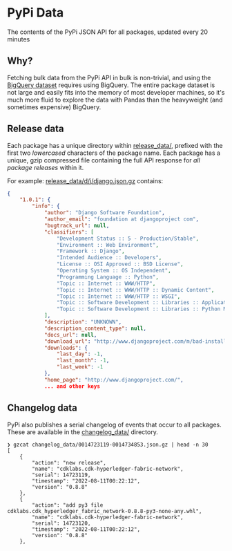 # PyPi Data

The contents of the PyPi JSON API for all packages, updated every 20 minutes

## Why?

Fetching bulk data from the PyPi API in bulk is non-trivial, and using the [BigQuery dataset](https://warehouse.pypa.io/api-reference/bigquery-datasets.html) requires using BigQuery. The entire package dataset is not large and easily fits into the memory of most developer machines, so it's much more fluid to explore the data with Pandas than the heavyweight (and sometimes expensive) BigQuery.

## Release data

Each package has a unique directory within [release_data/](release_data/), prefixed with the first two
*lowercased* characters of the package name. Each package has a unique, gzip compressed file containing the full API response for *all package releases* within it. 

For example: [release_data/d/j/django.json.gz](release_data/d/j/django.json.gz) contains:

```json
{
    "1.0.1": {
        "info": {
            "author": "Django Software Foundation",
            "author_email": "foundation at djangoproject com",
            "bugtrack_url": null,
            "classifiers": [
                "Development Status :: 5 - Production/Stable",
                "Environment :: Web Environment",
                "Framework :: Django",
                "Intended Audience :: Developers",
                "License :: OSI Approved :: BSD License",
                "Operating System :: OS Independent",
                "Programming Language :: Python",
                "Topic :: Internet :: WWW/HTTP",
                "Topic :: Internet :: WWW/HTTP :: Dynamic Content",
                "Topic :: Internet :: WWW/HTTP :: WSGI",
                "Topic :: Software Development :: Libraries :: Application Frameworks",
                "Topic :: Software Development :: Libraries :: Python Modules"
            ],
            "description": "UNKNOWN",
            "description_content_type": null,
            "docs_url": null,
            "download_url": "http://www.djangoproject.com/m/bad-installer.txt",
            "downloads": {
                "last_day": -1,
                "last_month": -1,
                "last_week": -1
            },
            "home_page": "http://www.djangoproject.com/",
            ... and other keys
```

## Changelog data

PyPi also publishes a serial changelog of events that occur to all packages. These are available in the [changelog_data/](./changelog_data) directory. 

```
❯ gzcat changelog_data/0014723119-0014734853.json.gz | head -n 30
[
    {
        "action": "new release",
        "name": "cdklabs.cdk-hyperledger-fabric-network",
        "serial": 14723119,
        "timestamp": "2022-08-11T00:22:12",
        "version": "0.8.8"
    },
    {
        "action": "add py3 file cdklabs.cdk_hyperledger_fabric_network-0.8.8-py3-none-any.whl",
        "name": "cdklabs.cdk-hyperledger-fabric-network",
        "serial": 14723120,
        "timestamp": "2022-08-11T00:22:12",
        "version": "0.8.8"
    },
```
